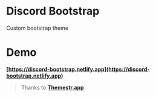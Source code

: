 # Discord Bootstrap
Custom bootstrap theme

# Demo
**[https://discord-bootstrap.netlify.app](https://discord-bootstrap.netlify.app)**

> Thanks to **[Themestr.app](https://themestr.app)**